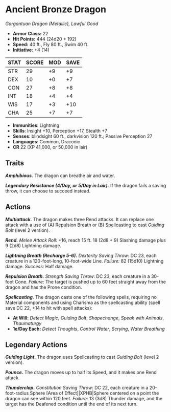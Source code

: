 # Ancient Bronze Dragon

*Gargantuan Dragon (Metallic), Lawful Good*

- **Armor Class:** 22
- **Hit Points:** 444 (24d20 + 192)
- **Speed:** 40 ft., Fly 80 ft., Swim 40 ft.
- **Initiative**: +4 (14)

|STAT|SCORE|MOD|SAVE|
| --- | --- | --- | ---- |
| STR | 29 | +9 | +9 |
| DEX | 10 | +0 | +7 |
| CON | 27 | +8 | +8 |
| INT | 18 | +4 | +4 |
| WIS | 17 | +3 | +10 |
| CHA | 25 | +7 | +7 |

- **Immunities**: Lightning
- **Skills**: Insight +10, Perception +17, Stealth +7
- **Senses**: blindsight 60 ft., darkvision 120 ft.; Passive Perception 27
- **Languages**: Common, Draconic
- **CR** 22 (XP 41,000, or 50,000 in lair)

## Traits

***Amphibious.*** The dragon can breathe air and water.

***Legendary Resistance (4/Day, or 5/Day in Lair).*** If the dragon fails a saving throw, it can choose to succeed instead.


## Actions

***Multiattack.*** The dragon makes three Rend attacks. It can replace one attack with a use of (A) Repulsion Breath or (B) Spellcasting to cast *Guiding Bolt* (level 2 version).

***Rend.*** *Melee Attack Roll:* +16, reach 15 ft. 18 (2d8 + 9) Slashing damage plus 9 (2d8) Lightning damage.

***Lightning Breath (Recharge 5-6).*** *Dexterity Saving Throw*: DC 23, each creature in a 120-foot-long, 10-foot-wide Line. *Failure:*  82 (15d10) Lightning damage. *Success:*  Half damage.

***Repulsion Breath.*** *Strength Saving Throw*: DC 23, each creature in a 30-foot Cone. *Failure:*  The target is pushed up to 60 feet straight away from the dragon and has the Prone condition.

***Spellcasting.*** The dragon casts one of the following spells, requiring no Material components and using Charisma as the spellcasting ability (spell save DC 22, +14 to hit with spell attacks):

- **At Will:** *Detect Magic*, *Guiding Bolt*, *Shapechange*, *Speak with Animals*, *Thaumaturgy*
- **1e/Day Each:** *Detect Thoughts*, *Control Water*, *Scrying*, *Water Breathing*

## Legendary Actions

***Guiding Light.*** The dragon uses Spellcasting to cast *Guiding Bolt* (level 2 version).

***Pounce.*** The dragon moves up to half its Speed, and it makes one Rend attack.

***Thunderclap.*** *Constitution Saving Throw*: DC 22, each creature in a 20-foot-radius Sphere [Area of Effect]|XPHB|Sphere centered on a point the dragon can see within 120 feet. *Failure:*  13 (3d8) Thunder damage, and the target has the Deafened condition until the end of its next turn.

